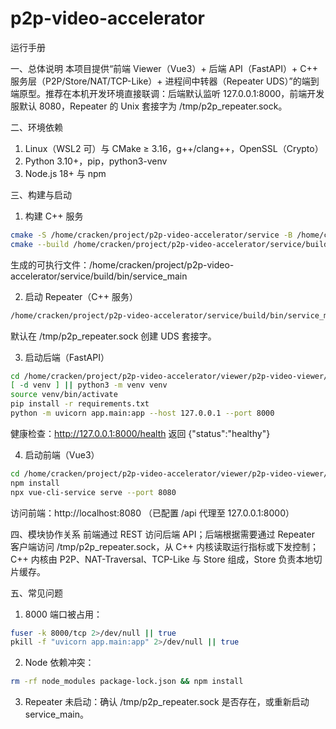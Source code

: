 # p2p-video-accelerator


运行手册

一、总体说明
本项目提供“前端 Viewer（Vue3）+ 后端 API（FastAPI）+ C++ 服务层（P2P/Store/NAT/TCP-Like）+ 进程间中转器（Repeater UDS）”的端到端原型。推荐在本机开发环境直接联调：后端默认监听 127.0.0.1:8000，前端开发服默认 8080，Repeater 的 Unix 套接字为 /tmp/p2p_repeater.sock。

二、环境依赖
1) Linux（WSL2 可）与 CMake ≥ 3.16，g++/clang++，OpenSSL（Crypto）
2) Python 3.10+，pip，python3-venv
3) Node.js 18+ 与 npm

三、构建与启动
1) 构建 C++ 服务
```bash
cmake -S /home/cracken/project/p2p-video-accelerator/service -B /home/cracken/project/p2p-video-accelerator/service/build -DCMAKE_BUILD_TYPE=Release
cmake --build /home/cracken/project/p2p-video-accelerator/service/build -j
```
生成的可执行文件：/home/cracken/project/p2p-video-accelerator/service/build/bin/service_main

2) 启动 Repeater（C++ 服务）
```bash
/home/cracken/project/p2p-video-accelerator/service/build/bin/service_main >/tmp/repeater.log 2>&1 & echo $! > /tmp/repeater.pid
```
默认在 /tmp/p2p_repeater.sock 创建 UDS 套接字。

3) 启动后端（FastAPI）
```bash
cd /home/cracken/project/p2p-video-accelerator/viewer/p2p-video-viewer/backend
[ -d venv ] || python3 -m venv venv
source venv/bin/activate
pip install -r requirements.txt
python -m uvicorn app.main:app --host 127.0.0.1 --port 8000
```
健康检查：http://127.0.0.1:8000/health 返回 {"status":"healthy"}

4) 启动前端（Vue3）
```bash
cd /home/cracken/project/p2p-video-accelerator/viewer/p2p-video-viewer/frontend
npm install
npx vue-cli-service serve --port 8080
```
访问前端：http://localhost:8080 （已配置 /api 代理至 127.0.0.1:8000）

四、模块协作关系
前端通过 REST 访问后端 API；后端根据需要通过 Repeater 客户端访问 /tmp/p2p_repeater.sock，从 C++ 内核读取运行指标或下发控制；C++ 内核由 P2P、NAT-Traversal、TCP-Like 与 Store 组成，Store 负责本地切片缓存。

五、常见问题
1) 8000 端口被占用：
```bash
fuser -k 8000/tcp 2>/dev/null || true
pkill -f "uvicorn app.main:app" 2>/dev/null || true
```
2) Node 依赖冲突：
```bash
rm -rf node_modules package-lock.json && npm install
```
3) Repeater 未启动：确认 /tmp/p2p_repeater.sock 是否存在，或重新启动 service_main。

